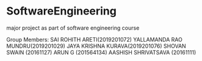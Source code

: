# SoftwareEngineering
major project as part of software engineering course

Group Members:
SAI ROHITH ARETI(2019201072)
YALLAMANDA RAO MUNDRU(2019201029)
JAYA KRISHNA KURAVA(2019201076)
SHOVAN SWAIN (20161127)
ARUN G (201564134)
AASHISH SHRIVATSAVA (20161111)
